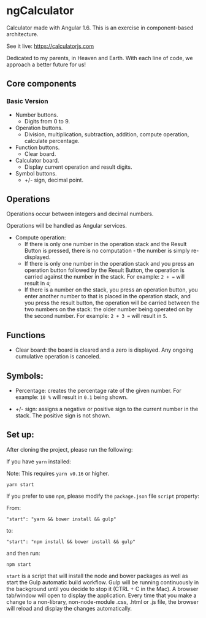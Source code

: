 # ngCalculator

Calculator made with Angular 1.6. This is an exercise in component-based architecture. 

See it live: https://calculatorjs.com

Dedicated to my parents, in Heaven and Earth. With each line of code, we approach a better future for us! 

## Core components

### Basic Version

* Number buttons.
    * Digits from 0 to 9.
* Operation buttons.
    * Division, multiplication, subtraction, addition, compute operation, calculate percentage.
* Function buttons.
    * Clear board.
* Calculator board.
    * Display current operation and result digits.
* Symbol buttons.
    * +/- sign, decimal point. 

    

## Operations

Operations occur between integers and decimal numbers.

Operations will be handled as Angular services.

* Compute operation:
    * If there is only one number in the operation stack and the Result Button is pressed, there is no computation - the number is simply re-displayed.
    * If there is only one number in the operation stack and you press an operation button followed by the Result Button, the operation is carried against the number in the stack. For example: `2 + =` will result in `4`; 
     * If there is a number on the stack, you press an operation button, you enter another number to that is placed in the operation stack, and you press the result button, the operation will be carried between the two numbers on the stack: the older number being operated on by the second number. For example: `2 + 3 =` will result in `5`.


## Functions

* Clear board: the board is cleared and a zero is displayed. Any ongoing cumulative operation is canceled. 

## Symbols:

* Percentage: creates the percentage rate of the given number. For example: `10 %` will result in `0.1` being shown.
 
* +/- sign: assigns a negative or positive sign to the current number in the stack. The positive sign is not shown. 


## Set up:

After cloning the project, please run the following:

If you have `yarn` installed:

Note: This requires `yarn v0.16` or higher.

`yarn start`

If you prefer to use `npm`, please modify the `package.json` file `script` property:

From:

`"start": "yarn && bower install && gulp"`

to:

`"start": "npm install && bower install && gulp"`

and then run:

`npm start`

`start` is a script that will install the node and bower packages as well as start the Gulp automatic build workflow. Gulp will be running continuously in the background until you decide to stop it (CTRL + C in the Mac). A browser tab/window will open to display the application. Every time that you make a change to a non-library, non-node-module .css, .html or .js file, the browser will reload and display the changes automatically.

